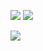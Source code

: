 ![](https://github-readme-stats.vercel.app/api?username=winter-warm-sun&show_icons=true&theme=dark&count_private=true)
![](https://github-readme-stats.vercel.app/api/top-langs/?username=winter-warm-sun&theme=dark&layout=compact)

![](https://activity-graph.herokuapp.com/graph?username=winter-warm-sun&theme=github)
